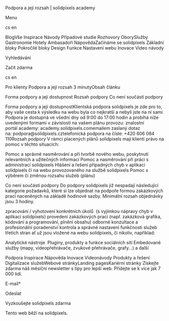 <p>Podpora a její rozsah | solidpixels academy</p>
<p>Menu</p>
<p>cs en</p>
<p>BlogVše Inspirace Návody Případové studie Rozhovory OborySlužby Gastronomie Hotely Ambasadoři NápovědaZačínáme se solidpixels Základní bloky Pokročilé bloky Design Funkce Nastavení webu Inovace Video návody</p>
<p>Vyhledávání</p>
<p>Začít zdarma</p>
<p>cs en</p>
<p>Pro klienty
Podpora a její rozsah
3 minutyObsah článku</p>
<p>Forma podpory a její dostupnost
Rozsah podpory
Co není součástí podpory</p>
<p>Forma podpory a její dostupnostKlientská podpora solidpixels je zde pro to, aby vaše cesta k výsledku na webu byla co nejkratší a nebyli jste na ní sami. Podpora je dostupná ve všední dny od 9:00 do 17:00 hodin a probíhá níže uvedenými formami v závislosti na vašem plánu provozu: znalostní portál academy: academy.solidpixels.comemailem zaslaný dotaz na: podpora@solidpixels.cztelefonická podpora na čísle: +420 606 084 110Rozsah podpory
V rámci placených plánů solidpixels mají klienti právo na pomoc v těchto situacích: </p>
<p>Pomoc a správné nasměrování a při tvorbě nového webu, poskytnutí relevantních a užitečných informací
Pomoc a nasměrování při práci s administrací solidpixels
Hlášení a řešení případných chyb v aplikaci solidpixels či na webu provozovaného na službě solidpixels
Pomoc s výběrem či změnou rozsahu služeb (plánu)</p>
<p>Co není součástí podpory
Do podpory solidpixels již nespadají následující kategorie požadavků, které si lze objednat na podpoře formou zakázkových prací naceněných na základě hodinové sazby. Minimální rozsah objednávky jsou 3 hodiny. </p>
<p>zpracování / vyhotovení konkrétních úkolů  (s vyjímkou nápravy chyb v aplikaci solidpixels)
provedení zakázkových prací (např. zakázková grafika, kódování a programování, plnění obsahu)
odborné konzultace a profesionální poradenství
kontrola a správné nastavení funkčnosti služeb třetích stran ať už jsou vložené na webu solidpixels, či nikoliv, například:</p>
<p>Analytické nástroje 
Pluginy, produkty a funkce sociálních sítí
Embedované služby (mapy, videopřehrávače, zvukové přehrávače, grafy...)
a další</p>
<p>Podpora
 Inspirace
Nápověda
Inovace
Videonávody
 Produkty a řešení
 Digitalizace služebWebové stránkyLanding pagesKariérní stránky Získejte zdarma náš měsíční newsletter s tipy pro lepší web. Přidejte se k více jak 7 000 lidí.</p>
<p>E-mail*</p>
<p>Odeslat</p>
<p>Vyzkoušejte solidpixels zdarma</p>
<p>Tento web běží na solidpixels.</p>